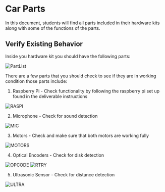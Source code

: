 # Car Parts

In this document, students will find all parts included in their hardware kits along with some of the functions of the parts.

## Verify Existing Behavior

Inside you hardware kit you should have the following parts:

![PartList](../images/PartList.jpg)

There are a few parts that you should check to see if they are in working condition those parts include:

1. Raspberry Pi - Check functionality by following the raspberry pi set up found in the deliverable instructions

![RASPI](../images/RASPI.jpg)

2. Microphone - Check for sound detection

![MIC](../images/RASPI.jpg)

3. Motors - Check and make sure that both motors are working fully

![MOTORS](../images/MOTORS.jpg)

4. Optical Encoders - Check for disk detection 

![OPCODE](../images/OPTENCODE.jpg)
![RTRY](../images/RTRYWHEEL.jpg)

5. Ultrasonic Sensor - Check for distance detection

![ULTRA](../images/ULTRASENS.jpg)
